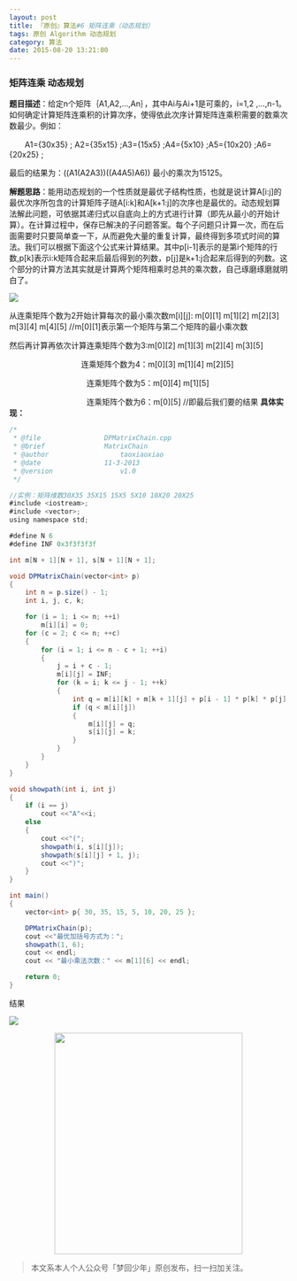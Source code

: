 ```yaml
---
layout: post
title: 『原创』算法#6 矩阵连乘（动态规划）
tags: 原创 Algorithm 动态规划
category: 算法
date: 2015-08-20 13:21:00
---
```


### 矩阵连乘 动态规划

**题目描述**：给定n个矩阵｛A1,A2,…,An｝，其中Ai与Ai+1是可乘的，i=1,2 ,…,n-1。如何确定计算矩阵连乘积的计算次序，使得依此次序计算矩阵连乘积需要的数乘次数最少。例如：

　　A1={30x35} ; A2={35x15} ;A3={15x5} ;A4={5x10} ;A5={10x20} ;A6={20x25} ;

最后的结果为：((A1(A2A3))((A4A5)A6))  最小的乘次为15125。

**解题思路**：能用动态规划的一个性质就是最优子结构性质，也就是说计算A[i:j]的最优次序所包含的计算矩阵子琏A[i:k]和A[k+1:j]的次序也是最优的。动态规划算法解此问题，可依据其递归式以自底向上的方式进行计算（即先从最小的开始计算）。在计算过程中，保存已解决的子问题答案。每个子问题只计算一次，而在后面需要时只要简单查一下，从而避免大量的重复计算，最终得到多项式时间的算法。我们可以根据下面这个公式来计算结果。其中p[i-1]表示的是第i个矩阵的行数,p[k]表示i:k矩阵合起来后最后得到的列数，p[j]是k+1:j合起来后得到的列数。这个部分的计算方法其实就是计算两个矩阵相乘时总共的乘次数，自己琢磨琢磨就明白了。

![](http://7xlkoc.com1.z0.glb.clouddn.com/matrix.png)

从连乘矩阵个数为2开始计算每次的最小乘次数m[i][j]: m[0][1] m[1][2] m[2][3] m[3][4] m[4][5]  //m[0][1]表示第一个矩阵与第二个矩阵的最小乘次数

然后再计算再依次计算连乘矩阵个数为3:m[0][2] m[1][3] m[2][4] m[3][5]

　　　　　　　　　   连乘矩阵个数为4：m[0][3] m[1][4] m[2][5]

　　　　　　　　　　连乘矩阵个数为5：m[0][4] m[1][5]

　　　　　　　　　　连乘矩阵个数为6：m[0][5] //即最后我们要的结果
**具体实现：**

```java
/*
 * @file				DPMatrixChain.cpp
 * @brief				MatrixChain
 * @author 			        taoxiaoxiao
 * @date				11-3-2013
 * @version			        v1.0
 */

//实例：矩阵维数30X35 35X15 15X5 5X10 10X20 20X25
#include <iostream>;
#include <vector>;
using namespace std;

#define N 6
#define INF 0x3f3f3f3f

int m[N + 1][N + 1], s[N + 1][N + 1];

void DPMatrixChain(vector<int> p)
{
	int n = p.size() - 1;
	int i, j, c, k;

	for (i = 1; i <= n; ++i)
		m[i][i] = 0;
	for (c = 2; c <= n; ++c)
	{
		for (i = 1; i <= n - c + 1; ++i)
		{
			j = i + c - 1;
			m[i][j] = INF;
			for (k = i; k <= j - 1; ++k)
			{
				int q = m[i][k] + m[k + 1][j] + p[i - 1] * p[k] * p[j];
				if (q < m[i][j])
				{
					m[i][j] = q;
					s[i][j] = k;
				}
			}
		}
	}
}

void showpath(int i, int j)
{
	if (i == j)
		cout <<"A"<<i;
	else
	{
		cout <<"(";
		showpath(i, s[i][j]);
		showpath(s[i][j] + 1, j);
		cout <<")";
	}
}

int main()
{
	vector<int> p{ 30, 35, 15, 5, 10, 20, 25 };

	DPMatrixChain(p);
	cout <<"最优加括号方式为：";
	showpath(1, 6);
	cout << endl;
	cout << "最小乘法次数：" << m[1][6] << endl;

	return 0;
}
```

结果

![](http://aimio-tiny.stor.sinaapp.com/tinypic%2Fmatrix2.png)

<div align="center">
<img src="https://chucheng92.github.io/assets/img/qrcode.png" width="340" height="400" />
</div>

> 本文系本人个人公众号「梦回少年」原创发布，扫一扫加关注。